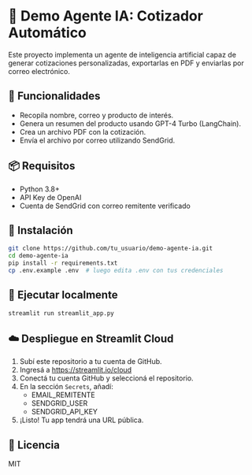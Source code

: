 # 🤖 Demo Agente IA: Cotizador Automático

Este proyecto implementa un agente de inteligencia artificial capaz de generar cotizaciones personalizadas, exportarlas en PDF y enviarlas por correo electrónico.

## 🚀 Funcionalidades
- Recopila nombre, correo y producto de interés.
- Genera un resumen del producto usando GPT-4 Turbo (LangChain).
- Crea un archivo PDF con la cotización.
- Envía el archivo por correo utilizando SendGrid.

## 📦 Requisitos
- Python 3.8+
- API Key de OpenAI
- Cuenta de SendGrid con correo remitente verificado

## 🔧 Instalación
```bash
git clone https://github.com/tu_usuario/demo-agente-ia.git
cd demo-agente-ia
pip install -r requirements.txt
cp .env.example .env  # luego edita .env con tus credenciales
```

## 🧪 Ejecutar localmente
```bash
streamlit run streamlit_app.py
```

## ☁️ Despliegue en Streamlit Cloud
1. Subí este repositorio a tu cuenta de GitHub.
2. Ingresá a https://streamlit.io/cloud
3. Conectá tu cuenta GitHub y seleccioná el repositorio.
4. En la sección `Secrets`, añadí:
    - EMAIL_REMITENTE
    - SENDGRID_USER
    - SENDGRID_API_KEY
5. ¡Listo! Tu app tendrá una URL pública.

## 📄 Licencia
MIT
